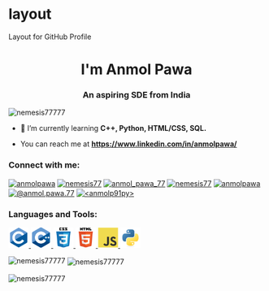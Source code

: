 # layout
Layout for GitHub Profile
<h1 align="center">I'm Anmol Pawa</h1>
<h3 align="center">An aspiring SDE from India</h3>

<p align="left"> <img src="https://komarev.com/ghpvc/?username=nemesis77777&label=Profile%20views&color=0e75b6&style=flat" alt="nemesis77777" /> </p>

- 🌱 I’m currently learning **C++, Python, HTML/CSS, SQL.**

- You can reach me at **https://www.linkedin.com/in/anmolpawa/**

<h3 align="left">Connect with me:</h3>
<p align="left">
<a href="https://linkedin.com/in/anmolpawa" target="blank"><img align="center" src="https://raw.githubusercontent.com/rahuldkjain/github-profile-readme-generator/master/src/images/icons/Social/linked-in-alt.svg" alt="anmolpawa" height="30" width="40" /></a>
<a href="https://www.codechef.com/users/nemesis77" target="blank"><img align="center" src="https://cdn.jsdelivr.net/npm/simple-icons@3.1.0/icons/codechef.svg" alt="nemesis77" height="30" width="40" /></a>
<a href="https://www.hackerrank.com/anmol_pawa_77" target="blank"><img align="center" src="https://raw.githubusercontent.com/rahuldkjain/github-profile-readme-generator/master/src/images/icons/Social/hackerrank.svg" alt="anmol_pawa_77" height="30" width="40" /></a>
<a href="https://codeforces.com/profile/nemesis77" target="blank"><img align="center" src="https://raw.githubusercontent.com/rahuldkjain/github-profile-readme-generator/master/src/images/icons/Social/codeforces.svg" alt="nemesis77" height="30" width="40" /></a>
<a href="https://www.leetcode.com/anmolpawa" target="blank"><img align="center" src="https://raw.githubusercontent.com/rahuldkjain/github-profile-readme-generator/master/src/images/icons/Social/leet-code.svg" alt="anmolpawa" height="30" width="40" /></a>
<a href="https://www.hackerearth.com/@anmol.pawa.77" target="blank"><img align="center" src="https://raw.githubusercontent.com/rahuldkjain/github-profile-readme-generator/master/src/images/icons/Social/hackerearth.svg" alt="@anmol.pawa.77" height="30" width="40" /></a>
<a href="https://auth.geeksforgeeks.org/user/<anmolp91py>" target="blank"><img align="center" src="https://raw.githubusercontent.com/rahuldkjain/github-profile-readme-generator/master/src/images/icons/Social/geeks-for-geeks.svg" alt="<anmolp91py>" height="30" width="40" /></a>
</p>

<h3 align="left">Languages and Tools:</h3>
<p align="left"> <a href="https://www.cprogramming.com/" target="_blank" rel="noreferrer"> <img src="https://raw.githubusercontent.com/devicons/devicon/master/icons/c/c-original.svg" alt="c" width="40" height="40"/> </a> <a href="https://www.w3schools.com/cpp/" target="_blank" rel="noreferrer"> <img src="https://raw.githubusercontent.com/devicons/devicon/master/icons/cplusplus/cplusplus-original.svg" alt="cplusplus" width="40" height="40"/> </a> <a href="https://www.w3schools.com/css/" target="_blank" rel="noreferrer"> <img src="https://raw.githubusercontent.com/devicons/devicon/master/icons/css3/css3-original-wordmark.svg" alt="css3" width="40" height="40"/> </a> <a href="https://www.w3.org/html/" target="_blank" rel="noreferrer"> <img src="https://raw.githubusercontent.com/devicons/devicon/master/icons/html5/html5-original-wordmark.svg" alt="html5" width="40" height="40"/> </a> <a href="https://developer.mozilla.org/en-US/docs/Web/JavaScript" target="_blank" rel="noreferrer"> <img src="https://raw.githubusercontent.com/devicons/devicon/master/icons/javascript/javascript-original.svg" alt="javascript" width="40" height="40"/> </a> <a href="https://www.python.org" target="_blank" rel="noreferrer"> <img src="https://raw.githubusercontent.com/devicons/devicon/master/icons/python/python-original.svg" alt="python" width="40" height="40"/> </a> </p>

<p><img align="left" src="https://github-readme-stats.vercel.app/api/top-langs?username=nemesis77777&show_icons=true&locale=en&layout=compact" alt="nemesis77777" /></p>

<p>&nbsp;<img align="center" src="https://github-readme-stats.vercel.app/api?username=nemesis77777&show_icons=true&locale=en" alt="nemesis77777" /></p>

<p><img align="center" src="https://github-readme-streak-stats.herokuapp.com/?user=nemesis77777&" alt="nemesis77777" /></p>
